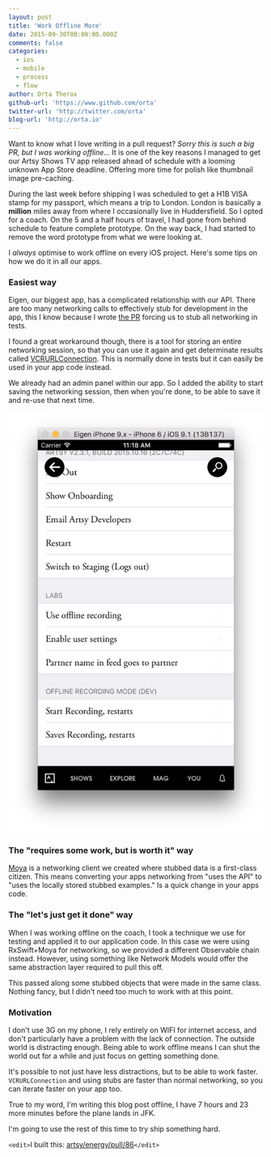 ```yaml
---
layout: post
title: 'Work Offline More'
date: 2015-09-30T00:00:00.000Z
comments: false
categories:
  - ios
  - mobile
  - process
  - flow
author: Orta Therox
github-url: 'https://www.github.com/orta'
twitter-url: 'http://twitter.com/orta'
blog-url: 'http://orta.io'
---
```


Want to know what I love writing in a pull request? _Sorry this is such a big PR, but I was working offline…_ It is one of the key reasons I managed to get our Artsy Shows TV app released ahead of schedule with a looming unknown App Store deadline. Offering more time for polish like thumbnail image pre-caching.

During the last week before shipping I was scheduled to get a H1B VISA stamp for my passport, which means a trip to London. London is basically a **million** miles away from where I occasionally live in Huddersfield. So I opted for a coach. On the 5 and a half hours of travel, I had gone from behind schedule to feature complete prototype. On the way back, I had started to remove the word prototype from what we were looking at.

I _always_ optimise to work offline on every iOS project. Here's some tips on how we do it in all our apps.

<!-- more -->

### Easiest way

Eigen, our biggest app, has a complicated relationship with our API. There are too many networking calls to effectively stub for development in the app, this I know because I wrote [the PR](LINKTOPR) forcing us to stub all networking in tests.

I found a great workaround though, there is a tool for storing an entire networking session, so that you can use it again and get determinate results called [VCRURLConnection](http://cocoapods.org/pods/VCRURLConnection). This is normally done in tests but it can easily be used in your app code instead.

We already had an admin panel within our app. So I added the ability to start saving the networking session, then when you're done, to be able to save it and re-use that next time.

![Eigen Admin Panel](/images/2015-09-30-offline/eigen-admin.png)

### The "requires some work, but is worth it" way

[Moya](https://github.com/Moya/Moya) is a networking client we created where stubbed data is a first-class citizen. This means converting your apps networking from "uses the API" to "uses the locally stored stubbed examples." Is a quick change in your apps code.

### The "let's just get it done" way

When I was working offline on the coach, I took a technique we use for testing and applied it to our application code. In this case we were using RxSwift+Moya for networking, so we provided a different Observable chain instead. However, using something like Network Models would offer the same abstraction layer required to pull this off.

This passed along some stubbed objects that were made in the same class. Nothing fancy, but I didn't need too much to work with at this point.

### Motivation

I don't use 3G on my phone, I rely entirely on WIFI for internet access, and don't particularly have a problem with the lack of connection. The outside world is distracting enough. Being able to work offline means I can shut the world out for a while and just focus on getting something done.

It's possible to not just have less distractions, but to be able to work faster. `VCRURLConnection` and using stubs are faster than normal networking, so you can iterate faster on your app too.

True to my word, I'm writing this blog post offline, I have 7 hours and 23 more minutes before the plane lands in JFK.

I'm going to use the rest of this time to try ship something hard.

`<edit>`I built this: <a href="https://github.com/artsy/energy/pull/86">artsy/energy/pull/86</a>`</edit>`
